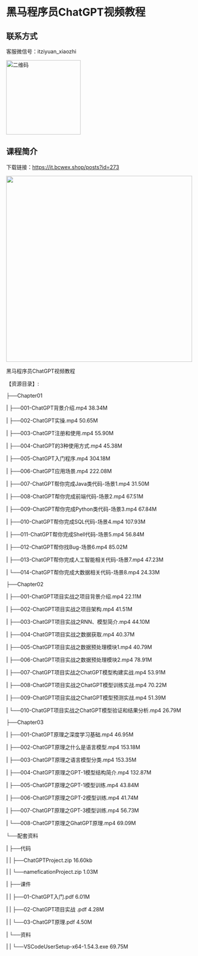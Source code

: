 # 黑马程序员ChatGPT视频教程

## 联系方式

客服微信号：itziyuan_xiaozhi

<img src="https://ziyuanyun.oss-cn-guangzhou.aliyuncs.com/common/20240614073449/666b82192834a.jpg" width="200" height="200" alt="二维码">

## 课程简介

下载链接：https://it.bcwex.shop/posts?id=273

<img src="https://ziyuanyun.oss-cn-guangzhou.aliyuncs.com/yun/20240515151744/66446198496ec.jpg" width="500" alt="">

  黑马程序员ChatGPT视频教程



 【资源目录】:

 ├──Chapter01

 | ├──001-ChatGPT背景介绍.mp4 38.34M

 | ├──002-ChatGPT实操.mp4 50.65M

 | ├──003-ChatGPT注册和使用.mp4 55.90M

 | ├──004-ChatGPT的3种使用方式.mp4 45.38M

 | ├──005-ChatGPT入门程序.mp4 304.18M

 | ├──006-ChatGPT应用场景.mp4 222.08M

 | ├──007-ChatGPT帮你完成Java类代码-场景1.mp4 31.50M

 | ├──008-ChatGPT帮你完成前端代码-场景2.mp4 67.51M

 | ├──009-ChatGPT帮你完成Python类代码-场景3.mp4 67.84M

 | ├──010-ChatGPT帮你完成SQL代码-场景4.mp4 107.93M

 | ├──011-ChatGPT帮你完成Shell代码-场景5.mp4 56.84M

 | ├──012-ChatGPT帮你找Bug-场景6.mp4 85.02M

 | ├──013-ChatGPT帮你完成人工智能相关代码-场景7.mp4 47.23M

 | └──014-ChatGPT帮你完成大数据相关代码-场景8.mp4 24.33M

 ├──Chapter02

 | ├──001-ChatGPT项目实战之项目背景介绍.mp4 22.11M

 | ├──002-ChatGPT项目实战之项目架构.mp4 41.51M

 | ├──003-ChatGPT项目实战之RNN、模型简介.mp4 44.10M

 | ├──004-ChatGPT项目实战之数据获取.mp4 40.37M

 | ├──005-ChatGPT项目实战之数据预处理模块1.mp4 40.79M

 | ├──006-ChatGPT项目实战之数据预处理模块2.mp4 78.91M

 | ├──007-ChatGPT项目实战之ChatGPT模型构建实战.mp4 53.91M

 | ├──008-ChatGPT项目实战之ChatGPT模型训练实战.mp4 70.22M

 | ├──009-ChatGPT项目实战之ChatGPT模型预测实战.mp4 51.39M

 | └──010-ChatGPT项目实战之ChatGPT模型验证和结果分析.mp4 26.79M

 ├──Chapter03

 | ├──001-ChatGPT原理之深度学习基础.mp4 46.95M

 | ├──002-ChatGPT原理之什么是语言模型.mp4 153.18M

 | ├──003-ChatGPT原理之语言模型分类.mp4 153.35M

 | ├──004-ChatGPT原理之GPT-1模型结构简介.mp4 132.87M

 | ├──005-ChatGPT原理之GPT-1模型训练.mp4 43.84M

 | ├──006-ChatGPT原理之GPT-2模型训练.mp4 41.74M

 | ├──007-ChatGPT原理之GPT-3模型训练.mp4 56.73M

 | └──008-ChatGPT原理之GhatGPT原理.mp4 69.09M

 └──配套资料

 | ├──代码

 | | ├──ChatGPTProject.zip 16.60kb

 | | └──nameficationProject.zip 1.03M

 | ├──课件

 | | ├──01-ChatGPT入门.pdf 6.01M

 | | ├──02-ChatGPT项目实战 .pdf 4.28M

 | | └──03-ChatGPT原理.pdf 4.50M

 | └──资料

 | | └──VSCodeUserSetup-x64-1.54.3.exe 69.75M

  